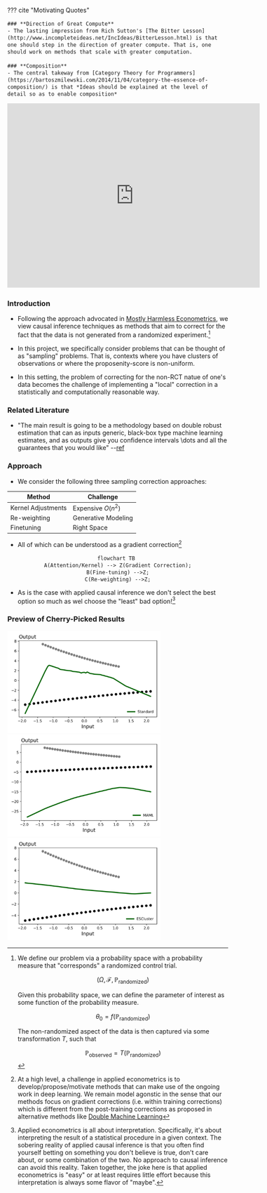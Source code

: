  

??? cite "Motivating Quotes" 

    ### **Direction of Great Compute**
    - The lasting impression from Rich Sutton's [The Bitter Lesson](http://www.incompleteideas.net/IncIdeas/BitterLesson.html) is that one should step in the direction of greater compute. That is, one should work on methods that scale with greater computation.

    ### **Composition**
    - The central takeway from [Category Theory for Programmers](https://bartoszmilewski.com/2014/11/04/category-the-essence-of-composition/) is that *Ideas should be explained at the level of detail so as to enable composition*  

<center>

<iframe src="https://slides.com/pharringtonp19/rtc/embed?token=FxFf2FUF" width="576" height="420" title="rtc" scrolling="no" frameborder="0" webkitallowfullscreen mozallowfullscreen allowfullscreen></iframe>

</center>
 
### **Introduction**

- Following the approach advocated in [Mostly Harmless Econometrics](https://www.mostlyharmlesseconometrics.com/), we view causal inference techniques as methods that aim to correct for the fact that the data is not generated from a randomized experiment.[^1] 

- In this project, we specifically consider problems that can be thought of as "sampling" problems. That is, contexts where you have clusters of observations or where the proposenity-score is non-uniform. 

- In this setting, the problem of correcting for the non-RCT natue of one's data becomes the challenge of implementing a "local" correction in a statistically and computationally reasonable way.

 
### **Related Literature**
- "The main result is going to be a methodology based on double robust estimation that can as inputs generic, black-box type machine learning estimates, and as outputs give you confidence intervals \dots and all the guarantees that you would like" --[ref](https://youtu.be/ZA8iOjUR8aY?list=PLxq_lXOUlvQAoWZEqhRqHNezS30lI49G-&t=224)

### **Approach**

- We consider the following three sampling correction approaches:

<center>

 Method | Challenge |
| --- | --- |
| Kernel Adjustments | Expensive $O(n^2)$ |
| Re-weighting | Generative Modeling | 
| Finetuning | Right Space | 

</center>

- All of which can be understood as a gradient correction[^2]

<center>

```mermaid 
flowchart TB 
A(Attention/Kernel) --> Z(Gradient Correction);
B(Fine-tuning) -->Z;
C(Re-weighting) -->Z;
```

</center>

- As is the case with applied causal inference we don't select the best option so much as wel choose the "least" bad option![^3]


### **Preview of Cherry-Picked Results**

<img src="https://raw.githubusercontent.com/pharringtonp19/rfp/main/docs/fig/preview_results/grad_desc_toy_Standard%20(2).png" alt="drawing" width="350"/> 
<img src="https://raw.githubusercontent.com/pharringtonp19/rfp/main/docs/fig/preview_results/grad_desc_toy_MAML%20(1).png" alt="drawing" width="350"/> 
<img src="https://raw.githubusercontent.com/pharringtonp19/rfp/main/docs/fig/preview_results/grad_desc_toy_ESCluster%20(1).png" alt="drawing" width="350"/> 

 

[^1]: We define our problem via a probability space with a probability measure that "corresponds" a randomized control trial.
    
    $$\big(\Omega, \mathcal{F}, \mathbb{P}_{\text{randomized}} \big)$$
    
    Given this probability space, we can define the parameter of interest as some function of the probability measure. 

    $$\theta_0 = f(\mathbb{P}_{\text{randomized}} ) $$

    The non-randomized aspect of the data is then captured via some transformation $T$, such that 

    $$\mathbb{P}_{\text{observed}} = T(\mathbb{P}_{\text{randomized}} )$$

[^2]: At a high level, a challenge in applied econometrics is to develop/propose/motivate methods that can make use of the ongoing work in deep learning. We remain model agonstic in the sense that our methods focus on gradient corrections (i.e. within training corrections) which is different from the post-training corrections as proposed in alternative methods like [Double Machine Learning](https://academic.oup.com/ectj/article/21/1/C1/5056401)
 
 [^3]: Applied econometrics is all about interpretation. Specifically, it's about interpreting the result of a statistical procedure in a given context. The sobering reality of applied causal inference is that you often find yourself betting on something you don't believe is true, don't care about, or some combination of the two. No approach to causal inference can avoid this reality. Taken together, the joke here is that applied econometrics is "easy" or at least requires little effort because this interpretation is always some flavor of "maybe". 